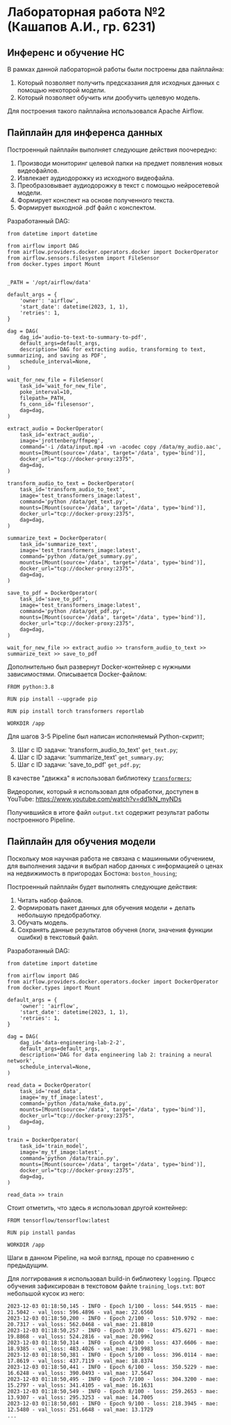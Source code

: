 # Лабораторная работа №2 (Кашапов А.И., гр. 6231)

## Инференс и обучение НС

В рамках данной лабораторной работы были построены два пайплайна:

1. Который позволяет получить предсказания для исходных данных с помощью некоторой модели.
2. Который позволяет обучить или дообучить целевую модель.

Для построения такого пайплайна использовался Apache Airflow.

## Пайплайн для инференса данных

Построенный пайплайн выполняет следующие действия поочередно:

1. Производи мониторинг целевой папки на предмет появления новых видеофайлов.
2. Извлекает аудиодорожку из исходного видеофайла.
3. Преобразовывает аудиодорожку в текст с помощью нейросетевой модели.
4. Формирует конспект на основе полученного текста.
5. Формирует выходной .pdf файл с конспектом.

Разработанный DAG:

```
from datetime import datetime

from airflow import DAG
from airflow.providers.docker.operators.docker import DockerOperator
from airflow.sensors.filesystem import FileSensor
from docker.types import Mount


_PATH = '/opt/airflow/data'

default_args = {
    'owner': 'airflow',
    'start_date': datetime(2023, 1, 1),
    'retries': 1,
}

dag = DAG(
    dag_id='audio-to-text-to-summary-to-pdf',
    default_args=default_args,
    description='DAG for extracting audio, transforming to text, summarizing, and saving as PDF',
    schedule_interval=None,
)

wait_for_new_file = FileSensor(
    task_id='wait_for_new_file',
    poke_interval=10,
    filepath=_PATH,
    fs_conn_id='filesensor',
    dag=dag,
)

extract_audio = DockerOperator(
    task_id='extract_audio',
    image='jrottenberg/ffmpeg',
    command='-i /data/input.mp4 -vn -acodec copy /data/my_audio.aac',
    mounts=[Mount(source='/data', target='/data', type='bind')],
    docker_url="tcp://docker-proxy:2375",
    dag=dag,
)

transform_audio_to_text = DockerOperator(
    task_id='transform_audio_to_text',
    image='test_transformers_image:latest',
    command='python /data/get_text.py',
    mounts=[Mount(source='/data', target='/data', type='bind')],
    docker_url="tcp://docker-proxy:2375",
    dag=dag,
)

summarize_text = DockerOperator(
    task_id='summarize_text',
    image='test_transformers_image:latest',
    command='python /data/get_summary.py',
    mounts=[Mount(source='/data', target='/data', type='bind')],
    docker_url="tcp://docker-proxy:2375",
    dag=dag,
)

save_to_pdf = DockerOperator(
    task_id='save_to_pdf',
    image='test_transformers_image:latest',
    command='python /data/get_pdf.py',
    mounts=[Mount(source='/data', target='/data', type='bind')],
    docker_url="tcp://docker-proxy:2375",
    dag=dag,
)

wait_for_new_file >> extract_audio >> transform_audio_to_text >> summarize_text >> save_to_pdf

```

Дополнительно был развернут Docker-контейнер с нужными зависимостями. Описывается Docker-файлом:

```
FROM python:3.8

RUN pip install --upgrade pip

RUN pip install torch transformers reportlab

WORKDIR /app
```

Для шагов 3-5 Pipeline был написан исполняемый Python-скрипт;

3. Шаг с ID задачи: 'transform_audio_to_text' `get_text.py`;
4. Шаг с ID задачи: 'summarize_text' `get_summary.py`;
5. Шаг с ID задачи: 'save_to_pdf' `get_pdf.py`;

В качестве "движка" я использовал библиотеку [`transformers`](https://github.com/huggingface/transformers);

Видеоролик, который я использовал для обработки, доступен в YouTube: https://www.youtube.com/watch?v=dd1kN_myNDs

Получившийся в итоге файл `output.txt` содержит результат работы построенного Pipeline.

## Пайплайн для обучения модели

Поскольку моя научная работа не связана с машинными обучением, для выполнения задачи я выбрал набор данных с информацией о ценах на недвижимость в пригородах Бостона: `boston_housing`;

Построенный пайплайн будет выполнять следующие действия:

1. Читать набор файлов.
2. Формировать пакет данных для обучения модели + делать небольшую предобработку.
3. Обучать модель.
4. Сохранять данные результатов обученя (логи, значения функции ошибки) в текстовый файл.

Разработанный DAG:

```
from datetime import datetime

from airflow import DAG
from airflow.providers.docker.operators.docker import DockerOperator
from docker.types import Mount

default_args = {
    'owner': 'airflow',
    'start_date': datetime(2023, 1, 1),
    'retries': 1,
}

dag = DAG(
    dag_id='data-engineering-lab-2-2',
    default_args=default_args,
    description='DAG for data engineering lab 2: training a neural network',
    schedule_interval=None,
)

read_data = DockerOperator(
    task_id='read_data',
    image='my_tf_image:latest',
    command='python /data/make_data.py',
    mounts=[Mount(source='/data', target='/data', type='bind')],
    docker_url="tcp://docker-proxy:2375",
    dag=dag,
)

train = DockerOperator(
    task_id='train_model',
    image='my_tf_image:latest',
    command='python /data/train.py',
    mounts=[Mount(source='/data', target='/data', type='bind')],
    docker_url="tcp://docker-proxy:2375",
    dag=dag,
)

read_data >> train
```

Стоит отметить, что здесь я использовал другой контейнер:

```
FROM tensorflow/tensorflow:latest

RUN pip install pandas

WORKDIR /app
```

Шаги в данном Pipeline, на мой взгляд, проще по сравнению с предыдущим.

Для логгирования я использовал build-in библиотеку `logging`. Прцесс обучения зафиксирован в текстовом файле `training_logs.txt`: вот небольшой кусок из него:

```
2023-12-03 01:18:50,145 - INFO - Epoch 1/100 - loss: 544.9515 - mae: 21.5042 - val_loss: 596.4896 - val_mae: 22.6560
2023-12-03 01:18:50,200 - INFO - Epoch 2/100 - loss: 510.9792 - mae: 20.7317 - val_loss: 562.0468 - val_mae: 21.8810
2023-12-03 01:18:50,257 - INFO - Epoch 3/100 - loss: 475.6271 - mae: 19.8868 - val_loss: 524.2816 - val_mae: 20.9962
2023-12-03 01:18:50,314 - INFO - Epoch 4/100 - loss: 437.6606 - mae: 18.9385 - val_loss: 483.4026 - val_mae: 19.9983
2023-12-03 01:18:50,381 - INFO - Epoch 5/100 - loss: 396.0114 - mae: 17.8619 - val_loss: 437.7119 - val_mae: 18.8374
2023-12-03 01:18:50,441 - INFO - Epoch 6/100 - loss: 350.5229 - mae: 16.6248 - val_loss: 390.0493 - val_mae: 17.5647
2023-12-03 01:18:50,495 - INFO - Epoch 7/100 - loss: 304.3200 - mae: 15.2797 - val_loss: 341.4105 - val_mae: 16.1631
2023-12-03 01:18:50,549 - INFO - Epoch 8/100 - loss: 259.2653 - mae: 13.9307 - val_loss: 295.3253 - val_mae: 14.7005
2023-12-03 01:18:50,601 - INFO - Epoch 9/100 - loss: 218.3945 - mae: 12.5480 - val_loss: 251.6648 - val_mae: 13.1729
...
```